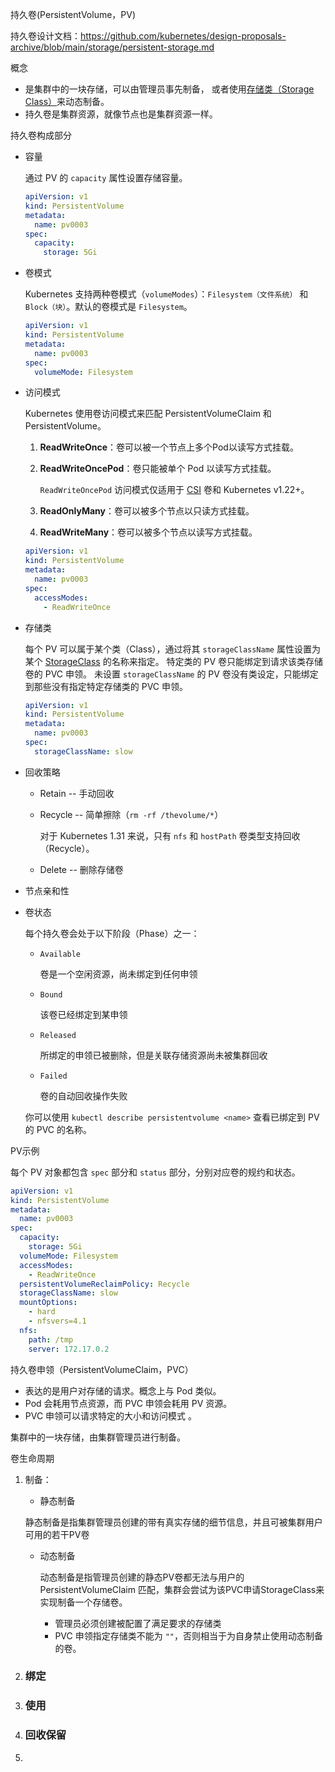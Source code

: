 持久卷(PersistentVolume，PV)

持久卷设计文档：https://github.com/kubernetes/design-proposals-archive/blob/main/storage/persistent-storage.md

概念

- 是集群中的一块存储，可以由管理员事先制备， 或者使用[存储类（Storage Class）](https://kubernetes.io/zh-cn/docs/concepts/storage/storage-classes/)来动态制备。
- 持久卷是集群资源，就像节点也是集群资源一样。

持久卷构成部分

- 容量

  通过 PV 的 `capacity` 属性设置存储容量。

  ```yaml
  apiVersion: v1
  kind: PersistentVolume
  metadata:
    name: pv0003
  spec:
    capacity:
      storage: 5Gi
  ```

- 卷模式

  Kubernetes 支持两种卷模式（`volumeModes`）：`Filesystem（文件系统）` 和 `Block（块）`。默认的卷模式是 `Filesystem`。

  ```yaml
  apiVersion: v1
  kind: PersistentVolume
  metadata:
    name: pv0003
  spec:
    volumeMode: Filesystem
  ```

  

  

  

- 访问模式

  Kubernetes 使用卷访问模式来匹配 PersistentVolumeClaim 和 PersistentVolume。

  1. **ReadWriteOnce**：卷可以被一个节点上多个Pod以读写方式挂载。

  2. **ReadWriteOncePod**：卷只能被单个 Pod 以读写方式挂载。

     `ReadWriteOncePod` 访问模式仅适用于 [CSI](https://kubernetes.io/zh-cn/docs/concepts/storage/volumes/#csi) 卷和 Kubernetes v1.22+。

  3. **ReadOnlyMany**：卷可以被多个节点以只读方式挂载。

  4. **ReadWriteMany**：卷可以被多个节点以读写方式挂载。

  ```yaml
  apiVersion: v1
  kind: PersistentVolume
  metadata:
    name: pv0003
  spec:
    accessModes:
      - ReadWriteOnce
  ```

  

- 存储类

  每个 PV 可以属于某个类（Class），通过将其 `storageClassName` 属性设置为某个 [StorageClass](https://kubernetes.io/zh-cn/docs/concepts/storage/storage-classes/) 的名称来指定。 特定类的 PV 卷只能绑定到请求该类存储卷的 PVC 申领。 未设置 `storageClassName` 的 PV 卷没有类设定，只能绑定到那些没有指定特定存储类的 PVC 申领。

  ```yaml
  apiVersion: v1
  kind: PersistentVolume
  metadata:
    name: pv0003
  spec:
    storageClassName: slow
  ```

  

- 回收策略

  - Retain -- 手动回收

  - Recycle -- 简单擦除（`rm -rf /thevolume/*`）

    对于 Kubernetes 1.31 来说，只有 `nfs` 和 `hostPath` 卷类型支持回收（Recycle）。

  - Delete -- 删除存储卷

- 节点亲和性

- 卷状态

  每个持久卷会处于以下阶段（Phase）之一：

  - `Available`

    卷是一个空闲资源，尚未绑定到任何申领

  - `Bound`

    该卷已经绑定到某申领

  - `Released`

    所绑定的申领已被删除，但是关联存储资源尚未被集群回收

  - `Failed`

    卷的自动回收操作失败

  你可以使用 `kubectl describe persistentvolume <name>` 查看已绑定到 PV 的 PVC 的名称。

  

PV示例

每个 PV 对象都包含 `spec` 部分和 `status` 部分，分别对应卷的规约和状态。

```yaml
apiVersion: v1
kind: PersistentVolume
metadata:
  name: pv0003
spec:
  capacity:
    storage: 5Gi
  volumeMode: Filesystem
  accessModes:
    - ReadWriteOnce
  persistentVolumeReclaimPolicy: Recycle
  storageClassName: slow
  mountOptions:
    - hard
    - nfsvers=4.1
  nfs:
    path: /tmp
    server: 172.17.0.2
```



持久卷申领（PersistentVolumeClaim，PVC）

- 表达的是用户对存储的请求。概念上与 Pod 类似。
-  Pod 会耗用节点资源，而 PVC 申领会耗用 PV 资源。
-  PVC 申领可以请求特定的大小和访问模式 。

集群中的一块存储，由集群管理员进行制备。

卷生命周期

1. 制备：

   - 静态制备

   静态制备是指集群管理员创建的带有真实存储的细节信息，并且可被集群用户可用的若干PV卷

   - 动态制备

     动态制备是指管理员创建的静态PV卷都无法与用户的 PersistentVolumeClaim 匹配，集群会尝试为该PVC申请StorageClass来实现制备一个存储卷。

     - 管理员必须创建被配置了满足要求的存储类
     - PVC 申领指定存储类不能为 `""`，否则相当于为自身禁止使用动态制备的卷。

2. ### 绑定

3. ### 使用

4. ### 回收保留

5. 













